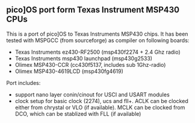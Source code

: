 pico]OS port form Texas Instrument MSP430 CPUs
----------------------------------------------

This is a port of pico]OS to Texas Instruments MSP430 chips.
It has been tested with MSPGCC (from sourceforge) as compiler on following boards:

- Texas Instruments ez430-RF2500 (msp430f2274 + 2.4 Ghz radio)
- Texas Instruments msp430 launchpad (msp430g2533)
- Olimex MSP430-CCR (cc430f5137, includes sub 1Ghz-radio)
- Olimex MSP430-4619LCD (msp430fg4619)

Port includes:
- support nano layer conin/cinout for USCI and USART modules
- clock setup for basic clock (2274), ucs and fll+. ACLK can be
  clocked either from chrystal or VLO (if available). MCLK can
  be clocked from DCO, which can be stablized with FLL (if available)
  
  
